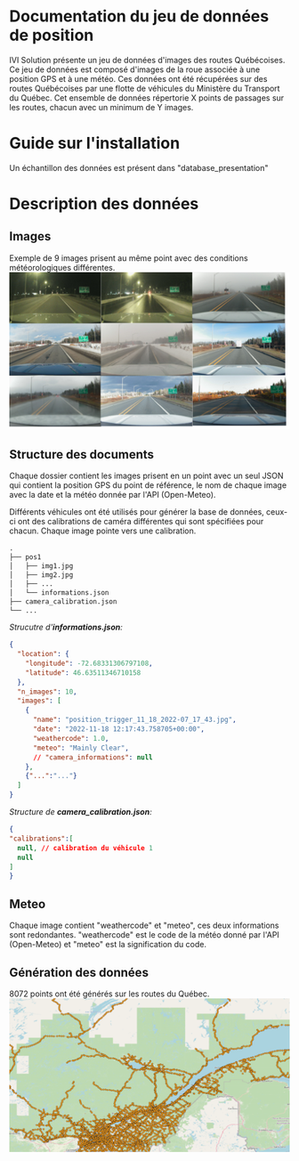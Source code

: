 # Documentation du jeu de données de position
IVI Solution présente un jeu de données d'images des routes Québécoises. Ce jeu de données est composé d'images de la roue associée à une position GPS et à une météo.
Ces données ont été récupérées sur des routes Québécoises par une flotte de véhicules du Ministère du Transport du Québec.
Cet ensemble de données répertorie X points de passages sur les routes, chacun avec un minimum de Y images. 




# Guide sur l'installation
Un échantillon des données est présent dans "database_presentation"



# Description des données

## Images 
Exemple de 9 images prisent au même point avec des conditions météorologiques différentes.
![alt text](images_readme/conditions_differentes_9.png)


## Structure des documents
Chaque dossier contient les images prisent en un point avec un seul JSON qui contient la position GPS du point de référence, le nom de chaque image avec la date et la météo donnée par l'API (Open-Meteo).

Différents véhicules ont été utilisés pour générer la base de données, ceux-ci ont des calibrations de caméra différentes qui sont spécifiées pour chacun. Chaque image pointe vers une calibration.


    .
    ├── pos1
    │   ├── img1.jpg
    │   ├── img2.jpg
    │   ├── ...
    │   └── informations.json         
    ├── camera_calibration.json
    └── ...

*Strucutre d'**informations.json**:*
```json
{
  "location": {
    "longitude": -72.68331306797108,
    "latitude": 46.63511346710158
  },
  "n_images": 10,
  "images": [
    {
      "name": "position_trigger_11_18_2022-07_17_43.jpg",
      "date": "2022-11-18 12:17:43.758705+00:00",
      "weathercode": 1.0,
      "meteo": "Mainly Clear",
      // "camera_informations": null
    },
    {"...":"..."} 
  ]
}
```

*Structure de **camera_calibration.json**:*
```json
{
"calibrations":[
  null, // calibration du véhicule 1
  null
]
}

```

## Meteo 
Chaque image contient "weathercode" et "meteo", ces deux informations sont redondantes. "weathercode" est le code de la météo donné par l'API (Open-Meteo) et "meteo" est la signification du code.


## Génération des données
8072 points ont été générés sur les routes du Québec. 
![alt text](images_readme/Sampling_points.png)


